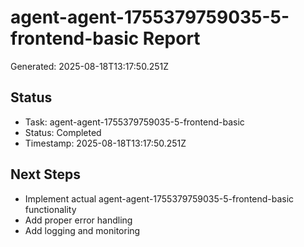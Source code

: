 # agent-agent-1755379759035-5-frontend-basic Report

Generated: 2025-08-18T13:17:50.251Z

## Status
- Task: agent-agent-1755379759035-5-frontend-basic
- Status: Completed
- Timestamp: 2025-08-18T13:17:50.251Z

## Next Steps
- Implement actual agent-agent-1755379759035-5-frontend-basic functionality
- Add proper error handling
- Add logging and monitoring
